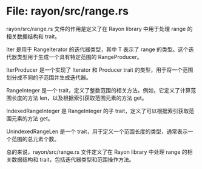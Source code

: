 # File: rayon/src/range.rs

rayon/src/range.rs 文件的作用是定义了在 Rayon library 中用于处理 range 的相关数据结构和 trait。

Iter<T> 是用于 RangeIterator 的迭代器类型，其中 T 表示了 range 的类型。这个迭代器类型用于生成一个具有特定范围的 RangeProducer。

IterProducer<T> 是一个实现了 Iterator 和 Producer trait 的类型，用于将一个范围划分成不同的子范围并生成迭代器。

RangeInteger 是一个 trait，定义了整数范围的相关方法。例如，它定义了计算范围长度的方法 len，以及根据索引获取范围元素的方法 get。

IndexedRangeInteger 是 RangeInteger 的子 trait，定义了可以根据索引获取范围元素的方法 get。

UnindexedRangeLen<L> 是一个 trait，用于定义一个范围长度的类型，通常表示一个范围的总元素个数。

总的来说，rayon/src/range.rs 文件定义了在 Rayon library 中处理 range 的相关数据结构和 trait，包括迭代器类型和范围操作方法。

